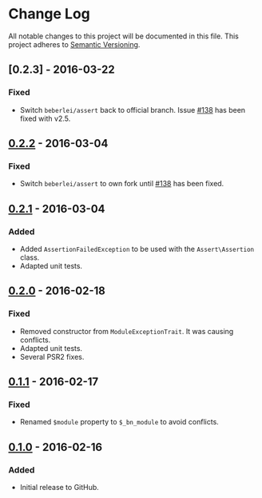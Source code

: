 # Change Log
All notable changes to this project will be documented in this file.
This project adheres to [Semantic Versioning](http://semver.org/).

## [0.2.3] - 2016-03-22
### Fixed
- Switch `beberlei/assert` back to official branch. Issue [#138](https://github.com/beberlei/assert/issues/138) has been fixed with v2.5.

## [0.2.2] - 2016-03-04
### Fixed
- Switch `beberlei/assert` to own fork until [#138](https://github.com/beberlei/assert/issues/138) has been fixed.

## [0.2.1] - 2016-03-04
### Added
- Added `AssertionFailedException` to be used with the `Assert\Assertion` class.
- Adapted unit tests.

## [0.2.0] - 2016-02-18
### Fixed
- Removed constructor from `ModuleExceptionTrait`. It was causing conflicts.
- Adapted unit tests.
- Several PSR2 fixes.

## [0.1.1] - 2016-02-17
### Fixed
- Renamed `$module` property to `$_bn_module` to avoid conflicts.

## [0.1.0] - 2016-02-16
### Added
- Initial release to GitHub.

[0.2.2]: https://github.com/brightnucleus/exceptions/compare/v0.2.2...v0.2.3
[0.2.1]: https://github.com/brightnucleus/exceptions/compare/v0.2.0...v0.2.1
[0.2.0]: https://github.com/brightnucleus/exceptions/compare/v0.1.1...v0.2.0
[0.1.1]: https://github.com/brightnucleus/exceptions/compare/v0.1.0...v0.1.1
[0.1.0]: https://github.com/brightnucleus/exceptions/compare/v0.0.0...v0.1.0
